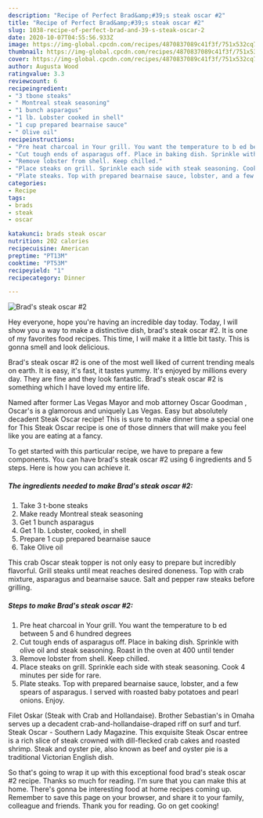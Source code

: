 ```yaml
---
description: "Recipe of Perfect Brad&amp;#39;s steak oscar #2"
title: "Recipe of Perfect Brad&amp;#39;s steak oscar #2"
slug: 1038-recipe-of-perfect-brad-and-39-s-steak-oscar-2
date: 2020-10-07T04:55:56.933Z
image: https://img-global.cpcdn.com/recipes/4870837089c41f3f/751x532cq70/brads-steak-oscar-2-recipe-main-photo.jpg
thumbnail: https://img-global.cpcdn.com/recipes/4870837089c41f3f/751x532cq70/brads-steak-oscar-2-recipe-main-photo.jpg
cover: https://img-global.cpcdn.com/recipes/4870837089c41f3f/751x532cq70/brads-steak-oscar-2-recipe-main-photo.jpg
author: Augusta Wood
ratingvalue: 3.3
reviewcount: 6
recipeingredient:
- "3 tbone steaks"
- " Montreal steak seasoning"
- "1 bunch asparagus"
- "1 lb. Lobster cooked in shell"
- "1 cup prepared bearnaise sauce"
- " Olive oil"
recipeinstructions:
- "Pre heat charcoal in Your grill. You want the temperature to b ed between 5 and 6 hundred degrees"
- "Cut tough ends of asparagus off. Place in baking dish. Sprinkle with olive oil and steak seasoning. Roast in the oven at 400 until tender"
- "Remove lobster from shell. Keep chilled."
- "Place steaks on grill. Sprinkle each side with steak seasoning. Cook 4 minutes per side for rare."
- "Plate steaks. Top with prepared bearnaise sauce, lobster, and a few spears of asparagus. I served with roasted baby potatoes and pearl onions. Enjoy."
categories:
- Recipe
tags:
- brads
- steak
- oscar

katakunci: brads steak oscar 
nutrition: 202 calories
recipecuisine: American
preptime: "PT13M"
cooktime: "PT53M"
recipeyield: "1"
recipecategory: Dinner

---
```



![Brad&#39;s steak oscar #2](https://img-global.cpcdn.com/recipes/4870837089c41f3f/751x532cq70/brads-steak-oscar-2-recipe-main-photo.jpg)

Hey everyone, hope you're having an incredible day today. Today, I will show you a way to make a distinctive dish, brad&#39;s steak oscar #2. It is one of my favorites food recipes. This time, I will make it a little bit tasty. This is gonna smell and look delicious.

Brad&#39;s steak oscar #2 is one of the most well liked of current trending meals on earth. It is easy, it's fast, it tastes yummy. It's enjoyed by millions every day. They are fine and they look fantastic. Brad&#39;s steak oscar #2 is something which I have loved my entire life.

Named after former Las Vegas Mayor and mob attorney Oscar Goodman , Oscar&#39;s is a glamorous and uniquely Las Vegas. Easy but absolutely decadent Steak Oscar recipe! This is sure to make dinner time a special one for This Steak Oscar recipe is one of those dinners that will make you feel like you are eating at a fancy.


To get started with this particular recipe, we have to prepare a few components. You can have brad&#39;s steak oscar #2 using 6 ingredients and 5 steps. Here is how you can achieve it.

<!--inarticleads1-->

##### The ingredients needed to make Brad&#39;s steak oscar #2:

1. Take 3 t-bone steaks
1. Make ready  Montreal steak seasoning
1. Get 1 bunch asparagus
1. Get 1 lb. Lobster, cooked, in shell
1. Prepare 1 cup prepared bearnaise sauce
1. Take  Olive oil


This crab Oscar steak topper is not only easy to prepare but incredibly flavorful. Grill steaks until meat reaches desired doneness. Top with crab mixture, asparagus and bearnaise sauce. Salt and pepper raw steaks before grilling. 

<!--inarticleads2-->

##### Steps to make Brad&#39;s steak oscar #2:

1. Pre heat charcoal in Your grill. You want the temperature to b ed between 5 and 6 hundred degrees
1. Cut tough ends of asparagus off. Place in baking dish. Sprinkle with olive oil and steak seasoning. Roast in the oven at 400 until tender
1. Remove lobster from shell. Keep chilled.
1. Place steaks on grill. Sprinkle each side with steak seasoning. Cook 4 minutes per side for rare.
1. Plate steaks. Top with prepared bearnaise sauce, lobster, and a few spears of asparagus. I served with roasted baby potatoes and pearl onions. Enjoy.


Filet Oskar (Steak with Crab and Hollandaise). Brother Sebastian&#39;s in Omaha serves up a decadent crab-and-hollandaise-draped riff on surf and turf. Steak Oscar - Southern Lady Magazine. This exquisite Steak Oscar entree is a rich slice of steak crowned with dill-flecked crab cakes and roasted shrimp. Steak and oyster pie, also known as beef and oyster pie is a traditional Victorian English dish. 

So that's going to wrap it up with this exceptional food brad&#39;s steak oscar #2 recipe. Thanks so much for reading. I'm sure that you can make this at home. There's gonna be interesting food at home recipes coming up. Remember to save this page on your browser, and share it to your family, colleague and friends. Thank you for reading. Go on get cooking!
